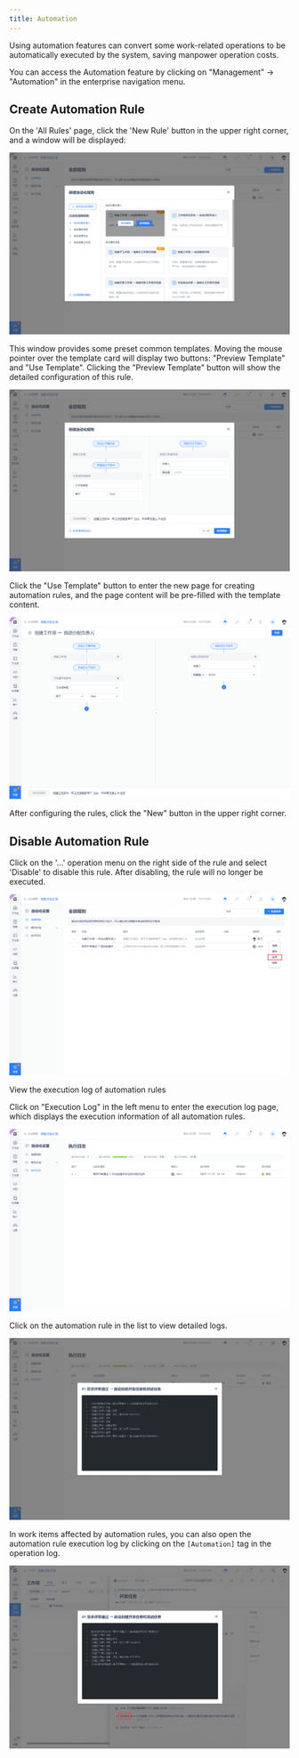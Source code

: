 ```yaml
---
title: Automation
---
```


Using automation features can convert some work-related operations to be automatically executed by the system, saving manpower operation costs.

You can access the Automation feature by clicking on "Management" -> "Automation" in the enterprise navigation menu.

## Create Automation Rule

On the 'All Rules' page, click the 'New Rule' button in the upper right corner, and a window will be displayed:

![Select Template](./assets/automation-rule-template.png)

This window provides some preset common templates. Moving the mouse pointer over the template card will display two buttons: "Preview Template" and "Use Template". Clicking the "Preview Template" button will show the detailed configuration of this rule.

![Template Preview](./assets/automation-rule-template-preview.png)

Click the "Use Template" button to enter the new page for creating automation rules, and the page content will be pre-filled with the template content.

![New Rule](./assets/automation-rule-new-form.png)

After configuring the rules, click the "New" button in the upper right corner.

## Disable Automation Rule

Click on the '...' operation menu on the right side of the rule and select 'Disable' to disable this rule. After disabling, the rule will no longer be executed.

![Disable Rule](./assets/automation-rule-disable.png)

View the execution log of automation rules

Click on "Execution Log" in the left menu to enter the execution log page, which displays the execution information of all automation rules.

![Execution Logs](./assets/automation-logs.png)

Click on the automation rule in the list to view detailed logs.

![Execution Log Details](./assets/automation-log-detail.png)

In work items affected by automation rules, you can also open the automation rule execution log by clicking on the `[Automation]` tag in the operation log.

![Execution log details](./assets/automation-log-detail-from-issue.png)